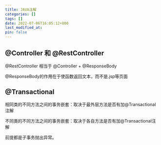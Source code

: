 ```yaml
---
title: JAVA注解
categories: []
tags: []
date: 2022-07-06T16:05:12+800
last_modified_at: 
pin: false
---
```


## @Controller 和 @RestController

@RestController 相当于 @Controller + @ResponseBody

@ResponseBody的作用在于使函数返回文本，而不是.jsp等页面

## @Transactional

相同类的不同方法之间的事务嵌套：取决于最外层方法是否有加@Transactional注解

不同类的不同方法之间的事务嵌套：取决于各自方法是否有加@Transactional注解

前提都是子事务抛出异常。